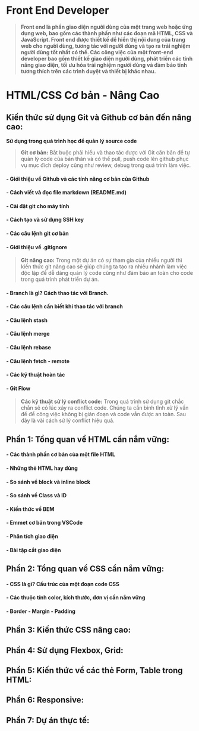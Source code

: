 # Front End Developer

> **Front end là phần giao diện người dùng của một trang web hoặc ứng dụng web, bao gồm các thành phần như các đoạn mã HTML, CSS và JavaScript. Front end được thiết kế để hiển thị nội dung của trang web cho người dùng, tương tác với người dùng và tạo ra trải nghiệm người dùng tốt nhất có thể. Các công việc của một front-end developer bao gồm thiết kế giao diện người dùng, phát triển các tính năng giao diện, tối ưu hóa trải nghiệm người dùng và đảm bảo tính tương thích trên các trình duyệt và thiết bị khác nhau.**

# HTML/CSS Cơ bản - Nâng Cao

## Kiến thức sử dụng Git và Github cơ bản đến nâng cao:
**Sử dụng trong quá trình học để quản lý source code**
> **Git cơ bản:** Bắt buộc phải hiểu và thao tác được với Git căn bản để tự quản lý code của bản thân và có thể pull, push code lên github phục vụ mục đích deploy cũng như review, debug trong quá trình làm việc.
#### - Giới thiệu về Github và các tính năng cơ bản của Github
#### - Cách viết và đọc file markdown (README.md)
#### - Cài đặt git cho máy tính
#### - Cách tạo và sử dụng SSH key
#### - Các câu lệnh git cơ bản
#### - Giới thiệu về .gitignore
> **Git nâng cao:** Trong một dự án có sự tham gia của nhiều người thì kiến thức git nâng cao sẽ giúp chúng ta tạo ra nhiều nhánh làm việc độc lập để dễ dàng quản lý code cũng như đảm bảo an toàn cho code trong quá trình phát triển dự án.

#### - Branch là gì? Cách thao tác với Branch.
#### - Các câu lệnh cần biết khi thao tác với branch
#### - Câu lệnh stash
#### - Câu lệnh merge
#### - Câu lệnh rebase
#### - Câu lệnh fetch - remote
#### - Các kỹ thuật hoàn tác
#### - Git Flow

> **Các kỹ thuật sử lý conflict code:** Trong quá trình sử dụng git chắc chắn sẽ có lúc xảy ra conflict code. Chúng ta cần bình tĩnh xử lý vấn đề để công việc không bị gián đoạn và code vẫn được an toàn. Sau đây là vài cách sử lý conflict hiệu quả.

## Phần 1: Tổng quan về HTML cần nắm vững:
#### - Các thành phần cơ bản của một file HTML
#### - Những thẻ HTML hay dùng 
#### - So sánh về block và inline block
#### - So sánh về Class và ID
#### - Kiến thức về BEM
#### - Emmet cơ bản trong VSCode
#### - Phân tích giao diện
#### - Bài tập cắt giao diện
## Phần 2: Tổng quan về CSS cần nắm vững:
#### - CSS là gì? Cấu trúc của một đoạn code CSS
#### - Các thuộc tính color, kích thước, đơn vị cần nắm vững
#### - Border - Margin - Padding


## Phần 3: Kiến thức CSS nâng cao:

## Phần 4: Sử dụng Flexbox, Grid:

## Phần 5: Kiến thức về các thẻ Form, Table trong HTML:

## Phần 6: Responsive:

## Phần 7: Dự án thực tế:
